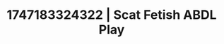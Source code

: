 ---
categories:
- Erotic vulnerability
- Babysitter scenario
- Erotic photography
- Erotic art direction
- Soft bondage
image: /assets/images/1747183324322.webp
layout: post
seo:
  description: Featured content with sensual Scat Fetish, ABDL Play. HD images available.
  keywords: Scat Fetish, ABDL Play
  og_image: /assets/images/1747183324322.webp
  schema_type: VisualArtwork
tags:
- '#1747183324322'
- ABDL Play
- Scat Fetish
title: 1747183324322 | Scat Fetish ABDL Play
---
